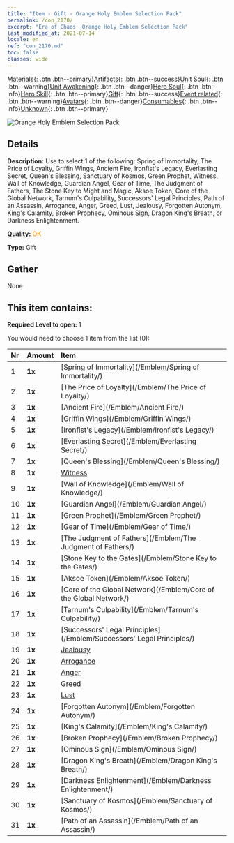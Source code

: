 ```yaml
---
title: "Item - Gift - Orange Holy Emblem Selection Pack"
permalink: /con_2170/
excerpt: "Era of Chaos  Orange Holy Emblem Selection Pack"
last_modified_at: 2021-07-14
locale: en
ref: "con_2170.md"
toc: false
classes: wide
---
```

 [Materials](/Items/){: .btn .btn--primary}[Artifacts](/Items/Artifacts/){: .btn .btn--success}[Unit Soul](/Items/UnitSoul/){: .btn .btn--warning}[Unit Awakening](/Items/UnitAwakening/){: .btn .btn--danger}[Hero Soul](/Items/HeroSoul/){: .btn .btn--info}[Hero Skill](/Items/HeroSkill/){: .btn .btn--primary}[Gift](/Items/Gift/){: .btn .btn--success}[Event related](/Items/Events/){: .btn .btn--warning}[Avatars](/Items/Avatars/){: .btn .btn--danger}[Consumables](/Items/Consumables/){: .btn .btn--info}[Unknown](/Items/Unknown/){: .btn .btn--primary}

 ![Orange Holy Emblem Selection Pack](/images/t/i_907416.png)

## Details
 **Description:** Use to select 1 of the following: Spring of Immortality, The Price of Loyalty, Griffin Wings, Ancient Fire, Ironfist's Legacy, Everlasting Secret, Queen's Blessing, Sanctuary of Kosmos, Green Prophet, Witness, Wall of Knowledge, Guardian Angel, Gear of Time, The Judgment of Fathers, The Stone Key to Might and Magic, Aksoe Token, Core of the Global Network, Tarnum's Culpability, Successors' Legal Principles, Path of an Assassin, Arrogance, Anger, Greed, Lust, Jealousy, Forgotten Autonym, King's Calamity, Broken Prophecy, Ominous Sign, Dragon King's Breath, or Darkness Enlightenment.

 **Quality:** <span style="color: #FF8C00">OK</span>

 **Type:** Gift

## Gather

  None

## This item contains:

 **Required Level to open:** 1

 You would need to choose 1 item from the list (0):

  | Nr | Amount |     Item    |
  |:---|:-------|:------------|
  | 1 |  **1x** | [Spring of Immortality](/Emblem/Spring of Immortality/) |  | 
  | 2 |  **1x** | [The Price of Loyalty](/Emblem/The Price of Loyalty/) |  | 
  | 3 |  **1x** | [Ancient Fire](/Emblem/Ancient Fire/) |  | 
  | 4 |  **1x** | [Griffin Wings](/Emblem/Griffin Wings/) |  | 
  | 5 |  **1x** | [Ironfist's Legacy](/Emblem/Ironfist's Legacy/) |  | 
  | 6 |  **1x** | [Everlasting Secret](/Emblem/Everlasting Secret/) |  | 
  | 7 |  **1x** | [Queen's Blessing](/Emblem/Queen's Blessing/) |  | 
  | 8 |  **1x** | [Witness](/Emblem/Witness/) |  | 
  | 9 |  **1x** | [Wall of Knowledge](/Emblem/Wall of Knowledge/) |  | 
  | 10 |  **1x** | [Guardian Angel](/Emblem/Guardian Angel/) |  | 
  | 11 |  **1x** | [Green Prophet](/Emblem/Green Prophet/) |  | 
  | 12 |  **1x** | [Gear of Time](/Emblem/Gear of Time/) |  | 
  | 13 |  **1x** | [The Judgment of Fathers](/Emblem/The Judgment of Fathers/) |  | 
  | 14 |  **1x** | [Stone Key to the Gates](/Emblem/Stone Key to the Gates/) |  | 
  | 15 |  **1x** | [Aksoe Token](/Emblem/Aksoe Token/) |  | 
  | 16 |  **1x** | [Core of the Global Network](/Emblem/Core of the Global Network/) |  | 
  | 17 |  **1x** | [Tarnum's Culpability](/Emblem/Tarnum's Culpability/) |  | 
  | 18 |  **1x** | [Successors' Legal Principles](/Emblem/Successors' Legal Principles/) |  | 
  | 19 |  **1x** | [Jealousy](/Emblem/Jealousy/) |  | 
  | 20 |  **1x** | [Arrogance](/Emblem/Arrogance/) |  | 
  | 21 |  **1x** | [Anger](/Emblem/Anger/) |  | 
  | 22 |  **1x** | [Greed](/Emblem/Greed/) |  | 
  | 23 |  **1x** | [Lust](/Emblem/Lust/) |  | 
  | 24 |  **1x** | [Forgotten Autonym](/Emblem/Forgotten Autonym/) |  | 
  | 25 |  **1x** | [King's Calamity](/Emblem/King's Calamity/) |  | 
  | 26 |  **1x** | [Broken Prophecy](/Emblem/Broken Prophecy/) |  | 
  | 27 |  **1x** | [Ominous Sign](/Emblem/Ominous Sign/) |  | 
  | 28 |  **1x** | [Dragon King's Breath](/Emblem/Dragon King's Breath/) |  | 
  | 29 |  **1x** | [Darkness Enlightenment](/Emblem/Darkness Enlightenment/) |  | 
  | 30 |  **1x** | [Sanctuary of Kosmos](/Emblem/Sanctuary of Kosmos/) |  | 
  | 31 |  **1x** | [Path of an Assassin](/Emblem/Path of an Assassin/) |  | 
